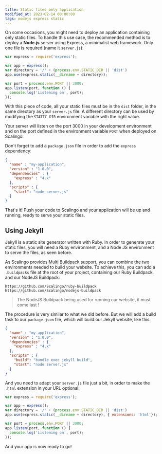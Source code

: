 ```yaml
---
title: Static files only application
modified_at: 2023-02-14 00:00:00
tags: nodejs express static
---
```


On some occasions, you might need to deploy an application containing only static files. To handle
this use case, the recommended method is to deploy a **Node.js** server using Express, a
minimalist web framework. Only one file is required (name it `server.js`):

```js
var express = require('express');

var app = express();
var directory = '/' + (process.env.STATIC_DIR || 'dist')
app.use(express.static(__dirname + directory));

var port = process.env.PORT || 3000;
app.listen(port, function () {
  console.log('Listening on', port);
});
```

With this piece of code, all your static files must be in the `dist` folder, in the same directory
as your `server.js` file. A different directory can be used by modifying the `STATIC_DIR` environment
variable with the right value.

Your server will listen on the port 3000 in your development environment and on the port defined in
the environment variable `PORT` when deployed on Scalingo.

Don't forget to add a `package.json` file in order to add the `express` dependency:

```json
{
  "name" : "my-application",
  "version" : "1.0.0",
  "dependencies" : {
    "express" : "4.x"
  },
  "scripts" : {
    "start": "node server.js"
  }
}
```

That's it! Push your code to Scalingo and your application will be up and
running, ready to serve your static files.

## Using Jekyll

Jekyll is a static site generator written with Ruby. In order to generate your static files, you will need a Ruby
environment, and a Node JS environment to serve the files, as seen before.

As Scalingo provides [Multi Buildpack](https://doc.scalingo.com/platform/deployment/buildpacks/multi) support, you can 
combine the two environments needed to build your website. To achieve this, you can add a `.buildpacks` file at the root
of your project, containing our Ruby Buildpack, and our NodeJS Buildpack:

```
https://github.com/Scalingo/ruby-buildpack
https://github.com/Scalingo/nodejs-buildpack
```

> The NodeJS Buildpack being used for running our website, it must come last ! 
 
The procedure is very similar to what we did before. But we will add a build task to our `package.json` file, 
which will build our Jekyll website, like this:

```json
{
  "name" : "my-application",
  "version" : "1.0.0",
  "dependencies" : {
    "express" : "4.x"
  },
  "scripts" : {
    "build": "bundle exec jekyll build",
    "start": "node server.js"
  }
}
```

And you need to adapt your `server.js` file just a bit, in order to make the `.html` extension in your URL optional:

```js
var express = require('express');

var app = express();
var directory = '/' + (process.env.STATIC_DIR || 'dist')
app.use(express.static(__dirname + directory), { extensions: 'html'});

var port = process.env.PORT || 3000;
app.listen(port, function () {
  console.log('Listening on', port);
});
```

And your app is now ready to go!

